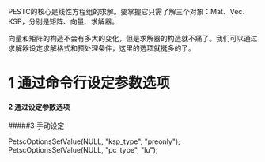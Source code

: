 PESTC的核心是线性方程组的求解。要掌握它只需了解三个对象：Mat、Vec、KSP，分别是矩阵、向量、求解器。

向量和矩阵的构造不会有多大的变化，但是求解器的构造就不痛了。我们可以通过求解器设定求解格式和预处理条件，这里的选项就挺多的了。

# 1 通过命令行设定参数选项

#### 2 通过设定参数选项

#####3 手动设定

PetscOptionsSetValue(NULL, "ksp_type", "preonly");
PetscOptionsSetValue(NULL, "pc_type", "lu");